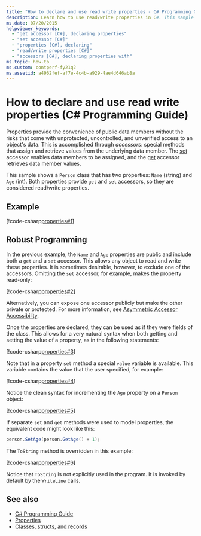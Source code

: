 ```yaml
---
title: "How to declare and use read write properties - C# Programming Guide"
description: Learn how to use read/write properties in C#. This sample includes two properties, each of which has get and set accessors, so the properties are read/write.
ms.date: 07/20/2015
helpviewer_keywords: 
  - "get accessor [C#], declaring properties"
  - "set accessor [C#]"
  - "properties [C#], declaring"
  - "read/write properties [C#]"
  - "accessors [C#], declaring properties with"
ms.topic: how-to
ms.custom: contperf-fy21q2
ms.assetid: a4962fef-af7e-4c4b-a929-4ae4d646ab8a
---
```

# How to declare and use read write properties (C# Programming Guide)

Properties provide the convenience of public data members without the risks that come with unprotected, uncontrolled, and unverified access to an object's data. This is accomplished through *accessors*: special methods that assign and retrieve values from the underlying data member. The [set](../../language-reference/keywords/set.md) accessor enables data members to be assigned, and the [get](../../language-reference/keywords/get.md) accessor retrieves data member values.  
  
 This sample shows a `Person` class that has two properties: `Name` (string) and `Age` (int). Both properties provide `get` and `set` accessors, so they are considered read/write properties.  
  
## Example  

 [!code-csharp[properties#1](snippets/how-to-declare-and-use-read-write-properties/Program.cs#1)]
  
## Robust Programming  

 In the previous example, the `Name` and `Age` properties are [public](../../language-reference/keywords/public.md) and include both a `get` and a `set` accessor. This allows any object to read and write these properties. It is sometimes desirable, however, to exclude one of the accessors. Omitting the `set` accessor, for example, makes the property read-only:  
  
 [!code-csharp[properties#2](snippets/how-to-declare-and-use-read-write-properties/Program.cs#2)]
  
 Alternatively, you can expose one accessor publicly but make the other private or protected. For more information, see [Asymmetric Accessor Accessibility](./restricting-accessor-accessibility.md).  
  
 Once the properties are declared, they can be used as if they were fields of the class. This allows for a very natural syntax when both getting and setting the value of a property, as in the following statements:  
  
 [!code-csharp[properties#3](snippets/how-to-declare-and-use-read-write-properties/Program.cs#3)]
  
 Note that in a property `set` method a special `value` variable is available. This variable contains the value that the user specified, for example:  
  
 [!code-csharp[properties#4](snippets/how-to-declare-and-use-read-write-properties/Program.cs#4)]
  
 Notice the clean syntax for incrementing the `Age` property on a `Person` object:  
  
 [!code-csharp[properties#5](snippets/how-to-declare-and-use-read-write-properties/Program.cs#5)]
  
 If separate `set` and `get` methods were used to model properties, the equivalent code might look like this:  
  
```csharp  
person.SetAge(person.GetAge() + 1);
```  
  
 The `ToString` method is overridden in this example:  
  
 [!code-csharp[properties#6](snippets/how-to-declare-and-use-read-write-properties/Program.cs#6)]
  
 Notice that `ToString` is not explicitly used in the program. It is invoked by default by the `WriteLine` calls.  
  
## See also

- [C# Programming Guide](../index.md)
- [Properties](./properties.md)
- [Classes, structs, and records](/dotnet/csharp/fundamentals/object-oriented)
